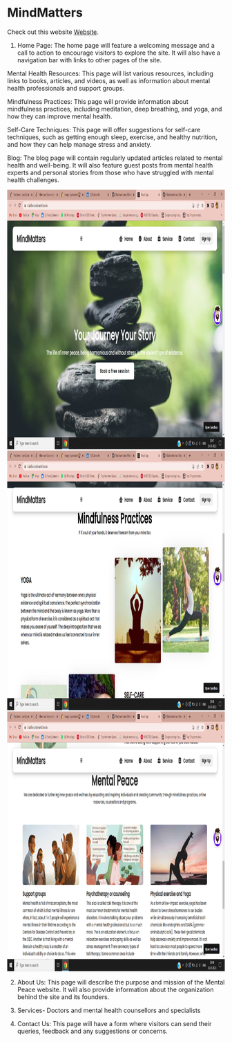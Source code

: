 # MindMatters


Check out this website [Website](https://duls8w.codesandbox.io/).

  1. Home Page: The home page will feature a welcoming message and a call to action to encourage visitors to explore the site. It will also have a navigation bar with links to other pages of the site.

Mental Health Resources: This page will list various resources, including links to books, articles, and videos, as well as information about mental health professionals and support groups.

Mindfulness Practices: This page will provide information about mindfulness practices, including meditation, deep breathing, and yoga, and how they can improve mental health.

Self-Care Techniques: This page will offer suggestions for self-care techniques, such as getting enough sleep, exercise, and healthy nutrition, and how they can help manage stress and anxiety.

Blog: The blog page will contain regularly updated articles related to mental health and well-being. It will also feature guest posts from mental health experts and personal stories from those who have struggled with mental health challenges.

<img src="https://github.com/Madhumitamoi/MindMatters/blob/main/pictures/Screenshot%20(28).png" width="700" height="600"> <img src="https://github.com/Madhumitamoi/MindMatters/blob/main/pictures/Screenshot%20(29).png" width="700" height="600"> <img src="https://github.com/Madhumitamoi/MindMatters/blob/main/pictures/Screenshot%20(30).png" width="700" height="600">


2. About Us: This page will describe the purpose and mission of the Mental Peace website. It will also provide information about the organization behind the site and its founders.

3. Services- Doctors and mental health counsellors and specialists

4. Contact Us: This page will have a form where visitors can send their queries, feedback and any suggestions or concerns.
